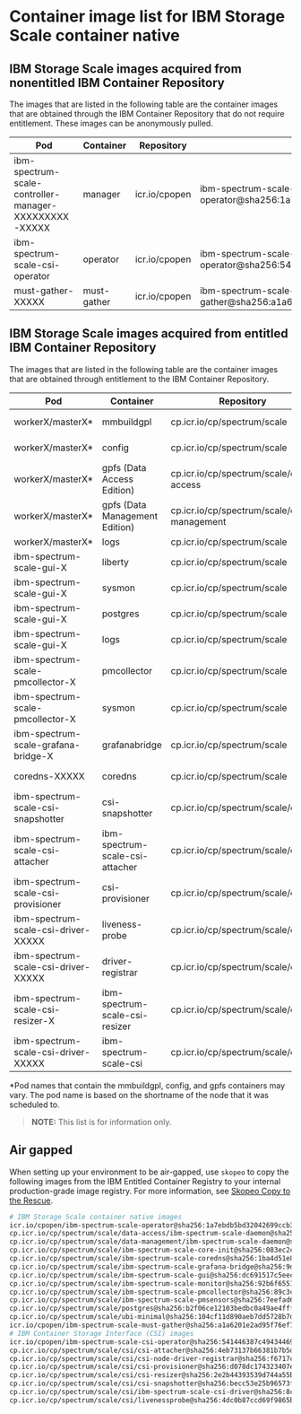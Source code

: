 
# Container image list for IBM Storage Scale container native

## IBM Storage Scale images acquired from nonentitled IBM Container Repository

The images that are listed in the following table are the container images that are obtained through the IBM Container Repository that do not require entitlement. These images can be anonymously pulled.

| Pod | Container | Repository | Image |
|-----|-----------|------------|---------------------|
| ibm-spectrum-scale-controller-manager-XXXXXXXXX-XXXXX | manager | icr.io/cpopen | ibm-spectrum-scale-operator@sha256:1a7ebdb5bd32042699ccb3881f50da8f75f717989235204cf464a6d7e0d27ab9 |
| ibm-spectrum-scale-csi-operator | operator | icr.io/cpopen  | ibm-spectrum-scale-csi-operator@sha256:541446387c4943446999869432dbcf403d4e7af93469f0dc1b7d5c1dc6979253 |
| must-gather-XXXXX | must-gather | icr.io/cpopen | ibm-spectrum-scale-must-gather@sha256:a1a6201e2ad95f76ef7383165b08c6de166c87e9e36110dedeca2914e420e471 |

## IBM Storage Scale images acquired from entitled IBM Container Repository

The images that are listed in the following table are the container images that are obtained through entitlement to the IBM Container Repository.

| Pod | Container | Repository | Image |
|-----|-----------|------------|---------------------|
| workerX/masterX* | mmbuildgpl | cp.icr.io/cp/spectrum/scale | ibm-spectrum-scale-core-init@sha256:083ec2c6eda918738e00a3961a1c62ebd82beed445803e4a74aca8659636ff34 |
| workerX/masterX* | config | cp.icr.io/cp/spectrum/scale | ibm-spectrum-scale-core-init@sha256:083ec2c6eda918738e00a3961a1c62ebd82beed445803e4a74aca8659636ff34 |
| workerX/masterX* | gpfs (Data Access Edition) | cp.icr.io/cp/spectrum/scale/data-access | ibm-spectrum-scale-daemon@sha256:b0f102e00d3d180d95dcc8c5f2506ecae307169d5be2ac90ae2d5a10f2216af7 |
| workerX/masterX* | gpfs (Data Management Edition) | cp.icr.io/cp/spectrum/scale/data-management | ibm-spectrum-scale-daemon@sha256:ebe2051631429be3ed42489dd526ef99d8afeedc05636438a5ce3cef93cf2ba1 |
| workerX/masterX* | logs | cp.icr.io/cp/spectrum/scale | ubi-minimal@sha256:104cf11d890aeb7dd5728b7d7732e175a0e4018f1bb00d2faebcc8f6bf29bd52  |
| ibm-spectrum-scale-gui-X | liberty | cp.icr.io/cp/spectrum/scale | ibm-spectrum-scale-gui@sha256:dc691517c5eec21761ce31327f06f7631f77b59926bc2464673403053b610a7d |
| ibm-spectrum-scale-gui-X | sysmon | cp.icr.io/cp/spectrum/scale | ibm-spectrum-scale-monitor@sha256:92b6f655168c18f8157b3dc740e6d458597ee858ca0655fcd22c701e2cfdfd2f |
| ibm-spectrum-scale-gui-X | postgres | cp.icr.io/cp/spectrum/scale | postgres@sha256:b2f06ce12103bedbc0a49ae4ffff062d90824e0f45462de712f66952679f7670 |
| ibm-spectrum-scale-gui-X | logs | cp.icr.io/cp/spectrum/scale | ubi-minimal@sha256:104cf11d890aeb7dd5728b7d7732e175a0e4018f1bb00d2faebcc8f6bf29bd52 |
| ibm-spectrum-scale-pmcollector-X | pmcollector | cp.icr.io/cp/spectrum/scale | ibm-spectrum-scale-pmcollector@sha256:89c3c6e7819d8b28de3395b242951fb35070d965371d9a197e3767b5852030d8 |
| ibm-spectrum-scale-pmcollector-X | sysmon | cp.icr.io/cp/spectrum/scale | ibm-spectrum-scale-monitor@sha256:92b6f655168c18f8157b3dc740e6d458597ee858ca0655fcd22c701e2cfdfd2f |
| ibm-spectrum-scale-grafana-bridge-X | grafanabridge | cp.icr.io/cp/spectrum/scale | ibm-spectrum-scale-grafana-bridge@sha256:9d648ba77057225d449181fbd5dd700ef70eae5deb021551a9d9a7146486652c |
| coredns-XXXXX | coredns | cp.icr.io/cp/spectrum/scale | ibm-spectrum-scale-coredns@sha256:1ba4d51e896607c6f968f8df8e04ccfe7a71babd778838c9de040beda6bf1ff7 |
| ibm-spectrum-scale-csi-snapshotter | csi-snapshotter | cp.icr.io/cp/spectrum/scale/csi | csi-snapshotter@sha256:becc53e25b96573f61f7469923a92fb3e9d3a3781732159954ce0d9da07233a2  |
| ibm-spectrum-scale-csi-attacher | ibm-spectrum-scale-csi-attacher | cp.icr.io/cp/spectrum/scale/csi | csi-attacher@sha256:4eb73137b66381b7b5dfd4d21d460f4b4095347ab6ed4626e0199c29d8d021af |
| ibm-spectrum-scale-csi-provisioner | csi-provisioner | cp.icr.io/cp/spectrum/scale/csi | csi-provisioner@sha256:d078dc174323407e8cc6f0f9abd4efaac5db27838f1564d0253d5e3233e3f17f |
| ibm-spectrum-scale-csi-driver-XXXXX | liveness-probe | cp.icr.io/cp/spectrum/scale/csi | livenessprobe@sha256:4dc0b87ccd69f9865b89234d8555d3a614ab0a16ed94a3016ffd27f8106132ce |
| ibm-spectrum-scale-csi-driver-XXXXX | driver-registrar | cp.icr.io/cp/spectrum/scale/csi | csi-node-driver-registrar@sha256:f6717ce72a2615c7fbc746b4068f788e78579c54c43b8716e5ce650d97af2df1 |
| ibm-spectrum-scale-csi-resizer-X | ibm-spectrum-scale-csi-resizer | cp.icr.io/cp/spectrum/scale/csi | csi-resizer@sha256:2e2b44393539d744a55b9370b346e8ebd95a77573064f3f9a8caf18c22f4d0d0 |
| ibm-spectrum-scale-csi-driver-XXXXX | ibm-spectrum-scale-csi | cp.icr.io/cp/spectrum/scale/csi | ibm-spectrum-scale-csi-driver@sha256:8c47aef365d6a96bf70a89761162624d0c10004d253e1460db209dd86e6a265c |

*Pod names that contain the mmbuildgpl, config, and gpfs containers may vary. The pod name is based on the shortname of the node that it was scheduled to.

>**NOTE:** This list is for information only.

## Air gapped

When setting up your environment to be air-gapped, use `skopeo` to copy the following images from the IBM Entitled Container Registry to your internal production-grade image registry. For more information, see [Skopeo Copy to the Rescue](https://www.redhat.com/en/blog/skopeo-copy-rescue).

```bash
# IBM Storage Scale container native images
icr.io/cpopen/ibm-spectrum-scale-operator@sha256:1a7ebdb5bd32042699ccb3881f50da8f75f717989235204cf464a6d7e0d27ab9
cp.icr.io/cp/spectrum/scale/data-access/ibm-spectrum-scale-daemon@sha256:b0f102e00d3d180d95dcc8c5f2506ecae307169d5be2ac90ae2d5a10f2216af7
cp.icr.io/cp/spectrum/scale/data-management/ibm-spectrum-scale-daemon@sha256:ebe2051631429be3ed42489dd526ef99d8afeedc05636438a5ce3cef93cf2ba1
cp.icr.io/cp/spectrum/scale/ibm-spectrum-scale-core-init@sha256:083ec2c6eda918738e00a3961a1c62ebd82beed445803e4a74aca8659636ff34
cp.icr.io/cp/spectrum/scale/ibm-spectrum-scale-coredns@sha256:1ba4d51e896607c6f968f8df8e04ccfe7a71babd778838c9de040beda6bf1ff7
cp.icr.io/cp/spectrum/scale/ibm-spectrum-scale-grafana-bridge@sha256:9d648ba77057225d449181fbd5dd700ef70eae5deb021551a9d9a7146486652c
cp.icr.io/cp/spectrum/scale/ibm-spectrum-scale-gui@sha256:dc691517c5eec21761ce31327f06f7631f77b59926bc2464673403053b610a7d
cp.icr.io/cp/spectrum/scale/ibm-spectrum-scale-monitor@sha256:92b6f655168c18f8157b3dc740e6d458597ee858ca0655fcd22c701e2cfdfd2f
cp.icr.io/cp/spectrum/scale/ibm-spectrum-scale-pmcollector@sha256:89c3c6e7819d8b28de3395b242951fb35070d965371d9a197e3767b5852030d8
cp.icr.io/cp/spectrum/scale/ibm-spectrum-scale-pmsensors@sha256:7eefad64af520b33cc4fca3aa45704ef17044f31041d0fd1a3c0bb88d216739a
cp.icr.io/cp/spectrum/scale/postgres@sha256:b2f06ce12103bedbc0a49ae4ffff062d90824e0f45462de712f66952679f7670
cp.icr.io/cp/spectrum/scale/ubi-minimal@sha256:104cf11d890aeb7dd5728b7d7732e175a0e4018f1bb00d2faebcc8f6bf29bd52
icr.io/cpopen/ibm-spectrum-scale-must-gather@sha256:a1a6201e2ad95f76ef7383165b08c6de166c87e9e36110dedeca2914e420e471
# IBM Container Storage Interface (CSI) images
icr.io/cpopen/ibm-spectrum-scale-csi-operator@sha256:541446387c4943446999869432dbcf403d4e7af93469f0dc1b7d5c1dc6979253
cp.icr.io/cp/spectrum/scale/csi/csi-attacher@sha256:4eb73137b66381b7b5dfd4d21d460f4b4095347ab6ed4626e0199c29d8d021af
cp.icr.io/cp/spectrum/scale/csi/csi-node-driver-registrar@sha256:f6717ce72a2615c7fbc746b4068f788e78579c54c43b8716e5ce650d97af2df1
cp.icr.io/cp/spectrum/scale/csi/csi-provisioner@sha256:d078dc174323407e8cc6f0f9abd4efaac5db27838f1564d0253d5e3233e3f17f
cp.icr.io/cp/spectrum/scale/csi/csi-resizer@sha256:2e2b44393539d744a55b9370b346e8ebd95a77573064f3f9a8caf18c22f4d0d0
cp.icr.io/cp/spectrum/scale/csi/csi-snapshotter@sha256:becc53e25b96573f61f7469923a92fb3e9d3a3781732159954ce0d9da07233a2
cp.icr.io/cp/spectrum/scale/csi/ibm-spectrum-scale-csi-driver@sha256:8c47aef365d6a96bf70a89761162624d0c10004d253e1460db209dd86e6a265c
cp.icr.io/cp/spectrum/scale/csi/livenessprobe@sha256:4dc0b87ccd69f9865b89234d8555d3a614ab0a16ed94a3016ffd27f8106132ce
```
